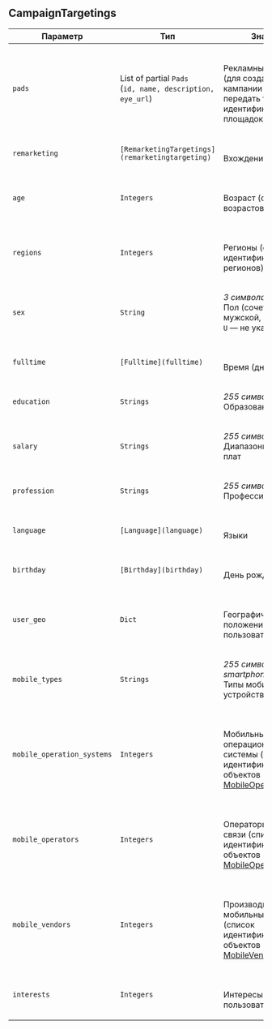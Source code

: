 
## CampaignTargetings


<table>
    <thead>
        <tr><th>Параметр</th><th>Тип</th><th>Значение</th></tr>
    </thead>
    <tbody>
        <tr>
            <td><code>pads</code></td>
            <td>List of partial <code>Pads</code><br />
(<code>id, name, description, eye_url</code>)
</td>
            <td><p><br />Рекламные площадки (для создания кампании достаточно передать только идентификаторы площадок)</p></td>
        </tr><tr>
            <td><code>remarketing</code></td>
            <td><code>[RemarketingTargetings](remarketingtargeting)</code></td>
            <td><p><br />Вхождение в аудитории</p></td>
        </tr><tr>
            <td><code>age</code></td>
            <td><code>Integers</code></td>
            <td><p><br />Возраст (список возрастов)</p></td>
        </tr><tr>
            <td><code>regions</code></td>
            <td><code>Integers</code></td>
            <td><p><br />Регионы (список идентификаторов регионов)</p></td>
        </tr><tr>
            <td><code>sex</code></td>
            <td><code>String</code></td>
            <td><p><em>3 символа</em> <br />Пол (сочетания <code>M</code> — мужской, <code>F</code> — женский, <code>U</code> — не указан)</p></td>
        </tr><tr>
            <td><code>fulltime</code></td>
            <td><code>[Fulltime](fulltime)</code></td>
            <td><p><br />Время (дни и часы)</p></td>
        </tr><tr>
            <td><code>education</code></td>
            <td><code>Strings</code></td>
            <td><p><em>255 символов</em> <br />Образование</p></td>
        </tr><tr>
            <td><code>salary</code></td>
            <td><code>Strings</code></td>
            <td><p><em>255 символов</em> <br />Диапазоны заработных плат</p></td>
        </tr><tr>
            <td><code>profession</code></td>
            <td><code>Strings</code></td>
            <td><p><em>255 символов</em> <br />Профессии</p></td>
        </tr><tr>
            <td><code>language</code></td>
            <td><code>[Language](language)</code></td>
            <td><p><br />Языки</p></td>
        </tr><tr>
            <td><code>birthday</code></td>
            <td><code>[Birthday](birthday)</code></td>
            <td><p><br />День рождения</p></td>
        </tr><tr>
            <td><code>user_geo</code></td>
            <td><code>Dict</code></td>
            <td><p><br />Географическое положение, указанное пользователем</p></td>
        </tr><tr>
            <td><code>mobile_types</code></td>
            <td><code>Strings</code></td>
            <td><p><em>255 символов</em> <em>tablets, smartphones</em><br />Типы мобильных устройств</p></td>
        </tr><tr>
            <td><code>mobile_operation_systems</code></td>
            <td><code>Integers</code></td>
            <td><p><br />Мобильные операционные системы (список идентификаторов объектов <a href="#object_mobileoperationsystem">MobileOperationSystem</a>)</p></td>
        </tr><tr>
            <td><code>mobile_operators</code></td>
            <td><code>Integers</code></td>
            <td><p><br />Операторы мобильной связи (список идентификаторов объектов <a href="#object_mobileoperator">MobileOperator</a>)</p></td>
        </tr><tr>
            <td><code>mobile_vendors</code></td>
            <td><code>Integers</code></td>
            <td><p><br />Производители мобильных устройств (список идентификаторов объектов <a href="#object_mobilevendor">MobileVendor</a>)</p></td>
        </tr><tr>
            <td><code>interests</code></td>
            <td><code>Integers</code></td>
            <td><p><br />Интересы пользователей</p></td>
        </tr>
    </tbody>
</table>